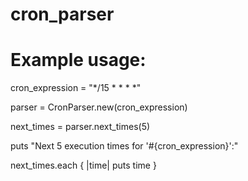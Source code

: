 # cron_parser


# Example usage:
cron_expression = "*/15 * * * *"

parser = CronParser.new(cron_expression)

next_times = parser.next_times(5)

puts "Next 5 execution times for '#{cron_expression}':"


next_times.each { |time| puts time }


